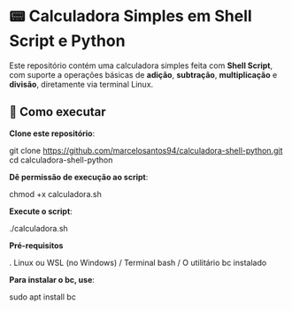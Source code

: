 # 📟 Calculadora Simples em Shell Script e Python

Este repositório contém uma calculadora simples feita com **Shell Script**, com suporte a operações básicas de **adição**, **subtração**, **multiplicação** e **divisão**, diretamente via terminal Linux.

## 🚀 Como executar

 **Clone este repositório**:
  
git clone https://github.com/marcelosantos94/calculadora-shell-python.git
cd calculadora-shell-python

**Dê permissão de execução ao script**:

chmod +x calculadora.sh

**Execute o script**:

./calculadora.sh

**Pré-requisitos**

. Linux ou WSL (no Windows)
/ Terminal bash
/ O utilitário bc instalado

**Para instalar o bc, use**:

sudo apt install bc




